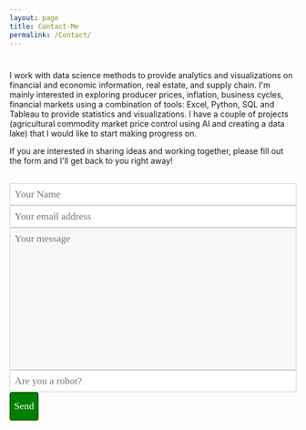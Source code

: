 ```yaml
---
layout: page
title: Contact-Me
permalink: /Contact/
---
```

<html lang="en">

#     <div class="site">
  <!-- site-header -->
  <div class="page-content">
    I work with data science methods to provide analytics and visualizations on financial and economic information,
    real estate, and supply chain. I'm mainly interested in exploring producer prices, inflation, business cycles, financial
    markets using a combination of tools: Excel, Python, SQL and Tableau to provide statistics and visualizations.
    I have a couple of projects (agricultural commodity market price control using AI and creating a data lake) that I would
    like to start making progress on.
	      <br />
  </div>
<!--
<h2> Customers </h2>
<div class="projects">
  <div class="grid no-gutters">
    <div class="unit half">
      <div class="project">
        <h4 class="project-title"><a href="https://www.certace.com/" target="_blank">certace</a></h4>
        <p><img src="/assets/img/certace.png" width='800'></p>
      </div>
    </div>
    <div class="unit half">
      <div class="project">
        <h4 class="project-title"><a href="http://alphacruncher.com/" target='_blank'>alphacruncher</a></h4>
        <p><img src="/assets/img/alphacruncher.svg" width='800'></p>
      </div>
    </div>
  </div>
</div>
-->

If you are interested in sharing ideas and working together, please fill out the form and I'll get back to you right away!
<br/>

<html>
  <head>
    <style>
      textarea {
      width: 80%;
      height: 90px;
      padding: 6px 12px;
      box-sizing: border-box;
      border: 1px solid #ccc;
      border-radius: 1px;
      background-color: #f8f8f8;
      font-size: 12px;
      resize: none;
      }
    </style>
  </head>
</html>
<br />
<script type="text/javascript">var submitted=false;</script>
<iframe name="hidden_iframe" id="hidden_iframe" style="display:none;" 
onload="if(submitted) {window.location='https://luisfroch.github.io' ;}"></iframe>
<form method="POST" action="https://docs.google.com/forms/d/e/1FAIpQLScwvX_F7xEhD3hq3rT9qF_B0_E8LAsREGq7IQ44h0mbFW7hkw/formResponse" class="cform" target="hidden_iframe" onsubmit="submitted=true;">
  <input type="text" name="entry.2005620554" placeholder="Your Name">
  <input type="email" name="entry.1045781291" placeholder="Your email address">
  <textarea name="entry.839337160" placeholder="Your message"></textarea>
  <input type="hidden" name="_subject" value="request" />
  <input type="text" name="_gotcha" style="display:none" />
  <input type="text" name="entry.456892121" placeholder="Are you a robot?"><br>
  <button type="submit">Send</button>
</form>

<html>
  <head>
    <style>
      div.elem-group {
      margin: 40px 0;
      }
      label {
      display: block;
      font-family: 'Aleo';
      padding-bottom: 4px;
      font-size: 1.25em;
      }
      input, select, textarea {
      border-radius: 2px;
      border: 1px solid #ccc;
      box-sizing: border-box;
      font-size: 1.25em;
      font-family: 'Aleo';
      width: 100%;
      padding: 8px;
      }
      textarea {
      height: 250px;
      }
      button {
      height: 50px;
      background: green;
      color: white;
      border: 2px solid darkgreen;
      font-size: 1.25em;
      font-family: 'Aleo';
      border-radius: 4px;
      cursor: pointer;
      }#<form action="https://docs.google.com/forms/d/e/1FAIpQLScwvX_F7xEhD3hq3rT9qF_B0_E8LAsREGq7IQ44h0mbFW7hkw/formResponse" target="_self" method="POST" id="mG61Hd">
      button:hover {
      border: 2px solid black;
      }
  </style>
 </head>
</html>
